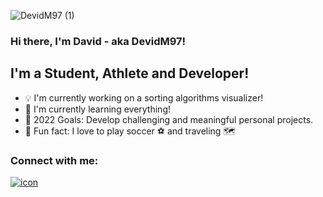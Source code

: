 ![DevidM97 (1)](https://user-images.githubusercontent.com/107624242/174072040-ea0e24d3-3684-499c-a492-82bb6317ee4d.png)


### Hi there, I'm David - aka DevidM97!

## I'm a Student, Athlete and Developer!
- 💡 I'm currently working on a sorting algorithms visualizer!
- 🌱 I'm currently learning everything!
- 🎯 2022 Goals: Develop challenging and meaningful personal projects.
- 🚨 Fun fact: I love to play soccer ⚽️ and traveling 🗺

### Connect with me:

[![icon](https://user-images.githubusercontent.com/107624242/174074673-7bec6f7c-c605-4a1c-a028-e7ff57bf2ac0.png)](https://www.linkedin.com/in/david-milan-medina)
